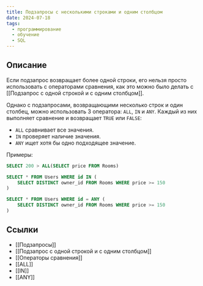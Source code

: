 ```yaml
---
title: Подзапросы с несколькими строками и одним столбцом
date: 2024-07-18
tags:
  - программирование
  - обучение
  - SQL
---
```


## Описание
Если подзапрос возвращает более одной строки, его нельзя просто использовать с операторами сравнения, как это можно было делать с [[Подзапрос с одной строкой и с одним столбцом]].

Однако с подзапросами, возвращающими несколько строк и один столбец, можно использовать 3 оператора: `ALL`, `IN` и `ANY`. Каждый из них выполняет сравнение и возвращает `TRUE` или `FALSE`:

- `ALL` сравнивает все значения.
- `IN` проверяет наличие значения.
- `ANY` ищет хотя бы одно подходящее значение.

Примеры:
```sql
SELECT 200 > ALL(SELECT price FROM Rooms)
```

```sql
SELECT * FROM Users WHERE id IN (
    SELECT DISTINCT owner_id FROM Rooms WHERE price >= 150
)
```

```sql
SELECT * FROM Users WHERE id = ANY (
    SELECT DISTINCT owner_id FROM Rooms WHERE price >= 150
)
```

## Ссылки
- [[Подзапросы]]
- [[Подзапрос с одной строкой и с одним столбцом]]
- [[Операторы сравнения]]
- [[ALL]]
- [[IN]]
- [[ANY]]
